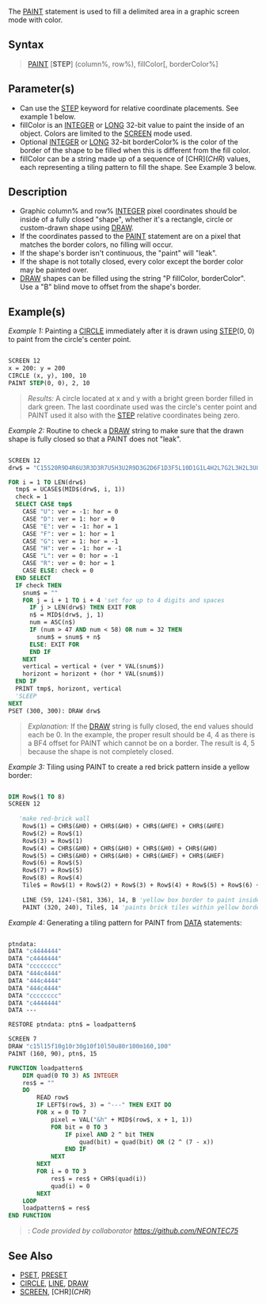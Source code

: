 The [PAINT](PAINT) statement is used to fill a delimited area in a graphic screen mode with color.


## Syntax

>  [PAINT](PAINT) [**STEP**] (column%, row%), fillColor[, borderColor%]


## Parameter(s)

* Can use the [STEP](STEP) keyword for relative coordinate placements. See example 1 below.
* fillColor is an [INTEGER](INTEGER) or [LONG](LONG) 32-bit value to paint the inside of an object. Colors are limited to the [SCREEN](SCREEN) mode used.
* Optional [INTEGER](INTEGER) or [LONG](LONG) 32-bit borderColor% is the color of the border of the shape to be filled when this is different from the fill color. 
* fillColor can be a string made up of a sequence of [CHR$](CHR$) values, each representing a tiling pattern to fill the shape. See Example 3 below.


## Description

* Graphic column% and row% [INTEGER](INTEGER) pixel coordinates should be inside of a fully closed "shape", whether it's a rectangle, circle or custom-drawn shape using [DRAW](DRAW).
* If the coordinates passed to the [PAINT](PAINT) statement are on a pixel that matches the border colors, no filling will occur.
* If the shape's border isn't continuous, the "paint" will "leak". 
* If the shape is not totally closed, every color except the border color may be painted over.
* [DRAW](DRAW) shapes can be filled using the string "P fillColor, borderColor". Use a "B" blind move to offset from the shape's border.


## Example(s)

*Example 1:* Painting a [CIRCLE](CIRCLE) immediately after it is drawn using [STEP](STEP)(0, 0) to paint from the circle's center point.

```vb

SCREEN 12
x = 200: y = 200
CIRCLE (x, y), 100, 10
PAINT STEP(0, 0), 2, 10 

```
> *Results:* A circle located at x and y with a bright green border filled in dark green. The last coordinate used was the circle's center point and PAINT used it also with the [STEP](STEP) relative coordinates being zero.


*Example 2:* Routine to check a [DRAW](DRAW) string to make sure that the drawn shape is fully closed so that a PAINT does not "leak".

```vb

SCREEN 12
drw$ = "C15S20R9D4R6U3R3D3R7U5H3U2R9D3G2D6F1D3F5L10D1G1L4H2L7G2L3H2L3U8L2U5R1BF4"

FOR i = 1 TO LEN(drw$)
  tmp$ = UCASE$(MID$(drw$, i, 1))
  check = 1
  SELECT CASE tmp$
    CASE "U": ver = -1: hor = 0
    CASE "D": ver = 1: hor = 0
    CASE "E": ver = -1: hor = 1
    CASE "F": ver = 1: hor = 1
    CASE "G": ver = 1: hor = -1
    CASE "H": ver = -1: hor = -1
    CASE "L": ver = 0: hor = -1
    CASE "R": ver = 0: hor = 1
    CASE ELSE: check = 0
  END SELECT
  IF check THEN
    snum$ = ""
    FOR j = i + 1 TO i + 4 'set for up to 4 digits and spaces
      IF j > LEN(drw$) THEN EXIT FOR
      n$ = MID$(drw$, j, 1)
      num = ASC(n$)
      IF (num > 47 AND num < 58) OR num = 32 THEN
        snum$ = snum$ + n$
      ELSE: EXIT FOR
      END IF
    NEXT
    vertical = vertical + (ver * VAL(snum$))
    horizont = horizont + (hor * VAL(snum$))
  END IF
  PRINT tmp$, horizont, vertical
  'SLEEP
NEXT
PSET (300, 300): DRAW drw$ 

```
>  *Explanation:* If the [DRAW](DRAW) string is fully closed, the end values should each be 0. In the example, the proper result should be 4, 4 as there is a BF4 offset for PAINT which cannot be on a border. The result is 4, 5 because the shape is not completely closed.


*Example 3:* Tiling using PAINT to create a red brick pattern inside a yellow border:

```vb

DIM Row$(1 TO 8) 
SCREEN 12
 
   'make red-brick wall
    Row$(1) = CHR$(&H0) + CHR$(&H0) + CHR$(&HFE) + CHR$(&HFE)
    Row$(2) = Row$(1)
    Row$(3) = Row$(1)
    Row$(4) = CHR$(&H0) + CHR$(&H0) + CHR$(&H0) + CHR$(&H0)
    Row$(5) = CHR$(&H0) + CHR$(&H0) + CHR$(&HEF) + CHR$(&HEF)
    Row$(6) = Row$(5)
    Row$(7) = Row$(5)
    Row$(8) = Row$(4)
    Tile$ = Row$(1) + Row$(2) + Row$(3) + Row$(4) + Row$(5) + Row$(6) + Row$(7) + Row$(8)
 
    LINE (59, 124)-(581, 336), 14, B 'yellow box border to paint inside
    PAINT (320, 240), Tile$, 14 'paints brick tiles within yellow border

```


*Example 4:* Generating a tiling pattern for PAINT from [DATA](DATA) statements:

```vb

ptndata:
DATA "c4444444"
DATA "c4444444"
DATA "cccccccc"
DATA "444c4444"
DATA "444c4444"
DATA "444c4444"
DATA "cccccccc"
DATA "c4444444"
DATA ---

RESTORE ptndata: ptn$ = loadpattern$

SCREEN 7
DRAW "c15l15f10g10r30g10f10l50u80r100m160,100"
PAINT (160, 90), ptn$, 15

FUNCTION loadpattern$
    DIM quad(0 TO 3) AS INTEGER
    res$ = ""
    DO
        READ row$
        IF LEFT$(row$, 3) = "---" THEN EXIT DO
        FOR x = 0 TO 7
            pixel = VAL("&h" + MID$(row$, x + 1, 1))
            FOR bit = 0 TO 3
                IF pixel AND 2 ^ bit THEN
                    quad(bit) = quad(bit) OR (2 ^ (7 - x))
                END IF
            NEXT
        NEXT
        FOR i = 0 TO 3
            res$ = res$ + CHR$(quad(i))
            quad(i) = 0
        NEXT
    LOOP
    loadpattern$ = res$
END FUNCTION

```
> : *Code provided by collaborator https://github.com/NEONTEC75*


## See Also

* [PSET](PSET), [PRESET](PRESET)
* [CIRCLE](CIRCLE), [LINE](LINE), [DRAW](DRAW)
* [SCREEN](SCREEN), [CHR$](CHR$)




